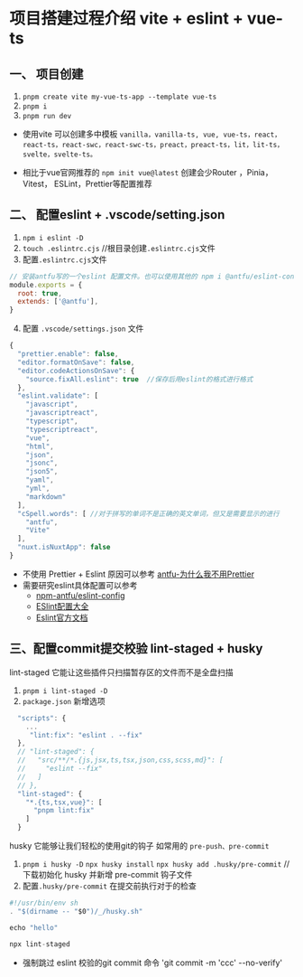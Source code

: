 # 项目搭建过程介绍 vite + eslint + vue-ts

## 一、 项目创建

1. `pnpm create vite my-vue-ts-app --template vue-ts`
2. `pnpm i`
3. `pnpm run dev`

- 使用vite 可以创建多中模板 `vanilla，vanilla-ts, vue, vue-ts，react，react-ts，react-swc，react-swc-ts，preact，preact-ts，lit，lit-ts，svelte，svelte-ts。`

- 相比于vue官网推荐的 `npm init vue@latest` 创建会少Router ，Pinia，Vitest， ESLint，Prettier等配置推荐

## 二、 配置eslint + .vscode/setting.json

1. `npm i eslint -D`
2. `touch .eslintrc.cjs` //根目录创建`.eslintrc.cjs`文件
3. 配置`.eslintrc.cjs`文件

```javascript
// 安装antfu写的一个eslint 配置文件。也可以使用其他的 npm i @antfu/eslint-config 
module.exports = {
  root: true,
  extends: ['@antfu'],
}

```

4. 配置 `.vscode/settings.json` 文件

```javascript
{
  "prettier.enable": false,
  "editor.formatOnSave": false,
  "editor.codeActionsOnSave": {
    "source.fixAll.eslint": true  //保存后用eslint的格式进行格式
  },
  "eslint.validate": [
    "javascript",
    "javascriptreact",
    "typescript",
    "typescriptreact",
    "vue",
    "html",
    "json",
    "jsonc",
    "json5",
    "yaml",
    "yml",
    "markdown"
  ],
  "cSpell.words": [ //对于拼写的单词不是正确的英文单词，但又是需要显示的进行
    "antfu",
    "Vite"
  ],
  "nuxt.isNuxtApp": false
}

```

+ 不使用 Prettier + Eslint 原因可以参考 [antfu-为什么我不用Prettier](https://antfu.me/posts/why-not-prettier)
+ 需要研究eslint具体配置可以参考
  + [npm-antfu/eslint-config](https://www.npmjs.com/package/@antfu/eslint-config?activeTab=readme)
  + [ESlint配置大全](https://blog.csdn.net/lyy112987/article/details/121733450)
  + [Eslint官方文档](https://eslint.org/docs/latest/use/configure/configuration-files#)

## 三、配置commit提交校验 lint-staged + husky

lint-staged 它能让这些插件只扫描暂存区的文件而不是全盘扫描

1. `pnpm i lint-staged -D`
2. `package.json` 新增选项

```javascript
  "scripts": {
    ...
     "lint:fix": "eslint . --fix"
  },
  // "lint-staged": {
  //   "src/**/*.{js,jsx,ts,tsx,json,css,scss,md}": [
  //     "eslint --fix"
  //   ]
  // },
  "lint-staged": {
    "*.{ts,tsx,vue}": [
      "pnpm lint:fix"
    ]
  }

```

husky 它能够让我们轻松的使用git的钩子 如常用的 `pre-push、pre-commit`

1. `pnpm i husky -D`  `npx husky install` `npx husky add .husky/pre-commit` //下载初始化 husky 并新增 pre-commit 钩子文件
2. 配置`.husky/pre-commit` 在提交前执行对于的检查

```javascript
#!/usr/bin/env sh
. "$(dirname -- "$0")/_/husky.sh"

echo "hello"

npx lint-staged  
```

+ 强制跳过 eslint 校验的git commit 命令 'git commit -m 'ccc' --no-verify'
